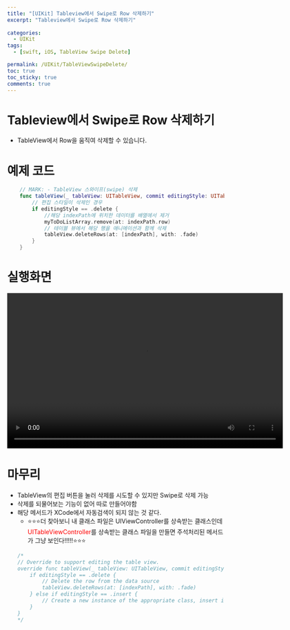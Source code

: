 ```yaml
---
title: "[UIKit] Tableview에서 Swipe로 Row 삭제하기"
excerpt: "Tableview에서 Swipe로 Row 삭제하기"
  
categories:
  - UIKit
tags:
  - [swift, iOS, TableView Swipe Delete]

permalink: /UIKit/TableViewSwipeDelete/ 
toc: true         
toc_sticky: true   
comments: true      
---
```


# Tableview에서 Swipe로 Row 삭제하기
- TableView에서 Row을 움직여 삭제할 수 있습니다. 

# 예제 코드 
```swift
    // MARK: - TableView 스와이프(swipe) 삭제
    func tableView(_ tableView: UITableView, commit editingStyle: UITableViewCell.EditingStyle, forRowAt indexPath: IndexPath) {
        // 편집 스타일이 삭제인 경우 
        if editingStyle == .delete {
            //해당 indexPath에 위치한 데이터를 배열에서 제거
            myToDoListArray.remove(at: indexPath.row)
            // 테이블 뷰에서 해당 행을 애니메이션과 함께 삭제
            tableView.deleteRows(at: [indexPath], with: .fade)
        } 
    }
```

# 실행화면 
<video width="640" height="360" controls>
    <source src="../../assets/video/2024-03-26-TableViewSwipeDelete.mov" type="video/mp4">
</video>

# 마무리
- TableView의 편집 버튼을 눌러 삭제를 시도할 수 있지만 Swipe로 삭제 가능 
- 삭제를 되물어보는 기능이 없어 따로 만들어야함 
- 해당 메서드가 XCode에서 자동검색이 되지 않는 것 같다. 
    - ⭐️⭐️⭐️더 찾아보니 내 클래스 파일은 UIViewController를 상속받는 클래스인데 <font color="red">UITableViewController</font>를 상속받는 클래스 파일을 만들면 주석처리된 메서드가 그냥 보인다!!!!!⭐️⭐️⭐️ 
    ```swift
    /*
    // Override to support editing the table view.
    override func tableView(_ tableView: UITableView, commit editingStyle: UITableViewCell.EditingStyle, forRowAt indexPath: IndexPath) {
        if editingStyle == .delete {
            // Delete the row from the data source
            tableView.deleteRows(at: [indexPath], with: .fade)
        } else if editingStyle == .insert {
            // Create a new instance of the appropriate class, insert it into the array, and add a new row to the table view
        }    
    }
    */
    ```